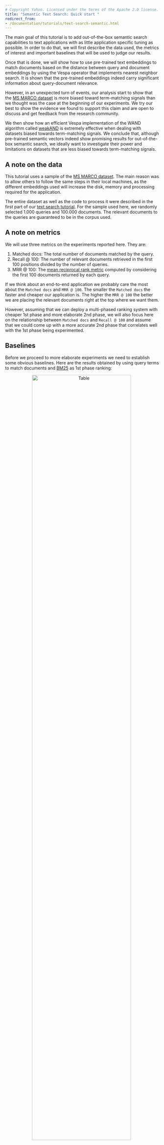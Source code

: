 ```yaml
---
# Copyright Yahoo. Licensed under the terms of the Apache 2.0 license. See LICENSE in the project root.
title: "Semantic Text Search: Quick start "
redirect_from:
- /documentation/tutorials/text-search-semantic.html
---
```


The main goal of this tutorial is to add out-of-the-box semantic search capabilities to text applications
with as little application specific tuning as possible.
In order to do that, we will first describe the data used,
the metrics of interest and important baselines that will be used to judge our results. 

Once that is done, we will show how to use pre-trained text embeddings to match documents
based on the distance between query and document embeddings
by using the Vespa operator that implements nearest neighbor search.
It is shown that the pre-trained embeddings indeed carry significant information about query-document relevance. 

However, in an unexpected turn of events,
our analysis start to show that the [MS MARCO dataset](https://microsoft.github.io/msmarco/)
is more biased toward term-matching signals than we thought was the case at the beginning of our experiments.
We try our best to show the evidence we found to support this claim
and are open to discuss and get feedback from the research community.

We then show how an efficient Vespa implementation of the WAND algorithm called
[weakAND](../using-wand-with-vespa.html#weakand) is extremely effective
when dealing with datasets biased towards term-matching signals.
We conclude that,
although pre-trained semantic vectors indeed show promising results for out-of-the-box semantic search,
we ideally want to investigate their power and limitations on datasets
that are less biased towards term-matching signals.



## A note on the data

This tutorial uses a sample of the [MS MARCO dataset](https://microsoft.github.io/msmarco/).
The main reason was to allow others to follow the same steps in their local machines,
as the different embeddings used will increase the disk, memory and processing required for the application.

The entire dataset as well as the code to process it were described in the first part of our
[text search tutorial](text-search.html#dataset).
For the sample used here, we randomly selected 1.000 queries and 100.000 documents.
The relevant documents to the queries are guaranteed to be in the corpus used.



## A note on metrics

We will use three metrics on the experiments reported here. They are: 

1. Matched docs: The total number of documents matched by the query.
2. Recall @ 100: The number of relevant documents retrieved in the first 100 positions divided by the number of queries.
3. MRR @ 100: The [mean reciprocal rank metric](https://en.wikipedia.org/wiki/Mean_reciprocal_rank)
   computed by considering the first 100 documents returned by each query.

If we think about an end-to-end application we probably care the most about the `Matched docs` and `MRR @ 100`.
The smaller the `Matched docs` the faster and cheaper our application is.
The higher the `MRR @ 100` the better we are placing the relevant documents right at the top where we want them. 

However, assuming that we can deploy a multi-phased ranking system with cheaper 1st phase and more elaborate 2nd phase,
we will also focus here on the relationship between `Matched docs` and `Recall @ 100`
and assume that we could come up with a more accurate 2nd phase
that correlates well with the 1st phase being experimented.



## Baselines

Before we proceed to more elaborate experiments we need to establish some obvious baselines.
Here are the results obtained by using query terms to match documents
and [BM25](../reference/bm25.html) as 1st phase ranking:

<div style="text-align:center">
<img src="/assets/img/tutorials/semantic_baselines.png"
     style="width: 80%; margin-right: 1%; margin-bottom: 0.5em;"
     alt="Table" /> <!-- ToDo: make a proper table instead -->
</div>

The match operator `AND` means that we are only matching documents that contain all the query terms
either in the title or in the body of the document.
A sample query looks like this:

```
{
	"yql":"select * from sources * where (userInput(@userQuery))"
	"userQuery":"what types of plate boundaries cause deep sea trenches"
	"ranking":{
		"profile":"bm25"
		"listFeatures":"true"
	}
	...
}
```

The match operator `OR` means that we are matching documents that contain any of the query terms
either in the title or in the body.
The only difference is the inclusion of the `{grammar: "any"}` in the
[YQL](../reference/query-language-reference.html#grammar) expression:

```
{
	"yql":"select * from sources * where ({grammar: "any"}userInput(@userQuery))"
	...
}
```

The baselines are two obvious choices that also represent two extremes that are interesting to analyze.
The `AND` operator is too restrictive, matching few documents.
The consequence is that it ends up missing the relevant documents in the first 100 positions
for approximately half of the queries.
The `OR` operator on the other hand, matches the majority of the documents in the corpus
and recalls the relevant document for most of the queries.



## Pre-trained vector embeddings

While performing the experiments reported here, we evaluated different types of pre-trained vectors,
all publicly available. They were:
1. Word2Vec (available via [TensorFlow Hub](https://tfhub.dev/google/Wiki-words-500-with-normalization/2))
2. Universal sentence encoder (available via [TensorFlow Hub](https://tfhub.dev/google/universal-sentence-encoder/4))
3. Sentence BERT (available via the python [sentence-transformers library](https://github.com/UKPLab/sentence-transformers))

The approach used was to create one vector for the title and one vector for the body for each document
and to create one query vector for each query.
It might not make sense to use large texts such as the body of the documents
to create embedding vectors based on sentence models.
However, testing how far we can go without tailoring the application too much is part of our experiment goals.
In order words, the goal is to find out how well we can create out of the box text applications
by adding semantic search capabilities for arbitrary chunks of text,
with as little pre-processing as possible.



## From text to embeddings methodology

We follow the examples available in the model's repositories and libraries to create the query and document vectors.
We do not claim that this is the best way to construct them,
but we believe that this is what most people replicating this would do based on the information available to them.
Improving on text to embedding construction could be a nice topic to explore elsewhere.

For example, this is how it is presented at
[the Universal Sentence Encoder page](https://tfhub.dev/google/universal-sentence-encoder/4) in TensorFlow Hub:

```
From tensorflow hub

import tensorflow as tf

embed = hub.load("https://tfhub.dev/google/universal-sentence-encoder/4")
embeddings = embed([
    "The quick brown fox jumps over the lazy dog.",
    "I am a sentence for which I would like to get its embedding"])

print embeddings
```

The following comes from the
[sentence-transformers library](https://github.com/UKPLab/sentence-transformers#getting-started):

```
From sentence-transformers library

from sentence_transformers import SentenceTransformer
model = SentenceTransformer("bert-base-nli-mean-tokens")

sentences = ["This framework generates embeddings for each input sentence",
    "Sentences are passed as a list of string.", 
    "The quick brown fox jumps over the lazy dog."]
sentence_embeddings = model.encode(sentences)
```

We have followed a similar pattern when creating the embeddings used here.



## Approximate Nearest Neighbor (ANN) operator

Vespa can match documents based on distance metrics between query and document vectors.
This feature makes it possible to implement strategies like semantic search at scale
due to techniques such as Approximate Nearest Neighbor (ANN).
Discussing ANN theory and implementation is beyond the scope of this tutorial.
Instead, we want to show how it can be used for semantic search.

There are only two steps required to perform ANN with embeddings in Vespa:
* Define the document embedding fields in the schema.
* Define the query embedding field in a query profile type.

Once that is done, we can feed document embeddings to Vespa,
use the ANN operator to match documents based on the distance between document
and query embeddings and use the embeddings in ranking functions.



### Query profile type

Following is the [query profile type](../query-profiles.html#query-profile-types) that is located in
`src/main/application/search/query-profiles/types/root.xml`.
It defines a query feature named `tensor_bert`.
It is a [tensor](../tensor-user-guide.html) of type float with an indexed dimension of size 768:

```
<query-profile-type id="root">
  <field name="ranking.features.query(tensor_bert)" type="tensor&lt;float&gt;(x[768])" />
</query-profile-type>
```

Once the query profile type is in place,
we can send the query embeddings via the `inputs.query(tensor_bert)` parameter:  

```
{
  "yql": ...,
  "ranking.features.query(tensor_bert)": "[0.013267785266013195, -0.021684982513878254, ..., -0.007751454443551412]",
  ...
}
```



### Schema

The document embeddings can be defined by adding the following fields in
`src/main/application/schemas/msmarco.sd`:

```
field title_bert type tensor<float>(x[768]) {
    indexing: attribute
}

field body_bert type tensor<float>(x[768]) {
    indexing: attribute
}
```

The code above defines one field for the title embedding and one for the text body embedding.
Both are tensors of type float with indexed dimension of size 768, similar to the query embedding.
The `indexing: attribute` indicates that the tensor fields above will be
[kept in memory](../schemas.html#indexing) to be used by the matching and the ranking framework.

At this point, it is already possible to match documents
based on the distance between the query and document tensors via the `nearestNeighbor` operator
that will be discussed in the next section.
However, it could be interesting to use those tensors to rank the documents as well.
This can be accomplished by defining a `rank-profile`:

```
rank-profile bert_title_body_all inherits default {
    function dot_product_title() {
        expression: sum(query(tensor_bert)*attribute(title_bert))
    }
    function dot_product_body() {
        expression: sum(query(tensor_bert)*attribute(body_bert))
    }
    first-phase {
        expression: dot_product_title() + dot_product_body()
    }
}
```

The [rank-profile](../reference/schema-reference.html#rank-profile) `bert_title_body_all` will sort all the
matched documents according to the sum of the dot-products between query and title and query and body vectors.
Different rank-profiles can be defined for experimentation.



### ANN operator

Once that query and document tensors as well as rank-profiles that use them are all defined,
it is possible to use the embeddings to match and to rank the documents by using the `nearestNeighbor` operator
together with the appropriate rank-profile:

```
{
	"yql":"select * from sources * where ({targetHits: 1000, label: "nns"}nearestNeighbor(title_bert, tensor_bert))"
	"userQuery":"what types of plate boundaries cause deep sea trenches"
	"ranking":{
		"profile":"bert_title_body_all"
		"listFeatures":"true"
	}
	"ranking.features.query(tensor_bert)":"[0.05121087115032622, -0.0035218095295999675, ..., 0.05303904445092506]"
	...
} 
```

The query above uses the `nearestNeighbor` operator to match documents based on the euclidean distance
between the title embedding (`title_bert`) and the query embedding (`tensor_bert`).
It is possible to annotate the `nearestNeighbor` with properties such as `targetHits`
that defines the target number of documents to be matched.
In addition, we specify that the matched documents will be ranked by the `bert_title_body_all` rank-profile. 


## ANN results

The table below shows results obtained by matching the closest 1.000 document vectors
to the query vector in terms of the Euclidean distance.
Even though Vespa supports approximate nearest neighbor search,
we set the method to be brute force to remove the approximation error from the analysis in this tutorial.
This means that the documents matched were indeed the closest ones to the query.
The `ANN(title, bert)` in the table below means that we matched documents
by comparing the document title embedding to the query embedding
where the embeddings were created by the sentence BERT model. 

All the results involving embeddings in this tutorial are generated via the sentence BERT model.
The results obtained with the Universal Sentence Encoder model were similar and therefore omitted.
On the other hand, the results obtained with the Word2Vec model were way worse than expected
and were left out of this tutorial
since they might require more pre-processing than the sentence models to give sensible results.

<div style="text-align:center">
<img src="/assets/img/tutorials/pure_ann.png" 
     style="width: 80%; margin-right: 1%; margin-bottom: 0.5em;"
     alt="Table" /> <!-- ToDo: make a proper table instead -->
</div>

In addition to matching documents based on the distance between document and query vectors,
we also ranked the matched documents using the semantic vectors
by having the 1st phase ranking function be the dot-product between query and title
plus the dot-product between the query and body.
All embedding vectors are normalized to have length (L2-norm) equal to 1.

The results obtained are promising with respect to the relationship between matched documents and recall.
We retrieved only around 6% of the documents which is more than the `AND` operator
but much less than the `OR` operator while we increased the recall from 48% (obtained with `AND`) to 75%,
which is great, although we still have a good way to go to reach 96% (obtained with the `OR`).

Since it is often mentioned that semantic search works better when combined with term-matching,
it would be wise for us to check the metrics obtained when combining both.
But first, let's see some useful features related to term-matching that are available in Vespa.



## weakAND operator and its effectiveness

The [weakAnd](../using-wand-with-vespa.html) implementation scores documents by a simplified scoring function,
which uses two core text rank features `term(n).significance` and `term(n).weight`.

Below is a query example that uses the `weakAND` operator
with an annotation that sets the target number of documents to be 1.000:

```
{
	"yql":"select * from sources * where ({targetHits: 1000}weakAnd(default contains "what", default contains "types", default contains "of", default contains "plate", default contains "boundaries", default contains "cause", default contains "deep", default contains "sea", default contains "trenches"))"
	"userQuery":"what types of plate boundaries cause deep sea trenches"
	"ranking":{
		"profile":"bm25"
		"listFeatures":"true"
	}
	...
}
```

Remember that the `default` is the fieldset that includes both the `title` and the `body` fields. 

```
fieldset default {
    fields: title, body
}
```

It was surprising to see the effectiveness of the WAND operator in this case: 

<div style="text-align:center">
<img src="/assets/img/tutorials/wand_effectiveness.png"
     style="width: 80%; margin-right: 1%; margin-bottom: 0.5em;"
     alt="Table" /> <!-- ToDo: make a proper table instead -->
</div>

It matched much fewer documents than the `OR` operator (12.5% versus 85% respectively)
while keeping a similar recall metric (92% versus 96% respectively). 

If you are detail oriented, you might be wondering why the `weakAND` operator matched 12.5% of the documents
if we set `targetHits` to be 1.000.
The reason for that is that the algorithm starts with an initial list of 1.000 candidates
and starts to add new ones that are better than the documents already in the list.
That way the 1.000 ends up being the lower bound of the documents matched.
The same is true for the `nearestNeighbor` operator.



## ANN and weakAND: Little improvement

The second surprise was to see how little the pre-trained sentence embeddings contributed
in addition to what was delivered by WAND.
The table below shows that we are indeed matching documents that wouldn't be matched by the `weakAND` operator alone
(16% matched documents by adding `ANN` vs. 12% by `weakAND` alone.).
However, we see almost no improvement for Recall and MRR:

<div style="text-align:center">
<img src="/assets/img/tutorials/weakAND_ANN_BM25.png"
     style="width: 80%; margin-right: 1%; margin-bottom: 0.5em;"
     alt="Table" /> <!-- ToDo: make a proper table instead -->
</div>

It could be argued that the articles retrieved by `ANN` does not necessarily contain
the query terms in the title nor the body of the document, leading to zero `BM25` scores.
To address that we can add the (unscaled) dot-product in the 1st phase ranking.
The results below show that we had a marginal reduction in Recall and a marginal increase in MRR:

<div style="text-align:center">
<img src="/assets/img/tutorials/weakAND_ANN_BM25_dotP.png"
     style="width: 80%; margin-right: 1%; margin-bottom: 0.5em;"
     alt="Table" /> <!-- ToDo: make a proper table instead -->
</div>

Another issue that must be addressed is that we should scale the BM25 scores and the embedding dot-products
so that we take into consideration that they might have completely different scales.
In order to do that,
we need to collect a training dataset that that takes into account the appropriate match phase
and fit a model (linear in our case) according to a listwise loss function,
as described in our [text search tutorial with ML](text-search-ml.html)
and summarized in [this blog post](https://medium.com/vespa/learning-to-rank-with-vespa-9928bbda98bf). 

<div style="text-align:center">
<img src="/assets/img/tutorials/weakAND_ANN_BM25_dotP_scaled.png"
     style="width: 80%; margin-right: 1%; margin-bottom: 0.5em;"
     alt="Table" /> <!-- ToDo: make a proper table instead -->
</div>

The table above shows that we obtained a slight improvement in MRR
and that the model increased the relative weight associated with the BM25 scores,
even though the magnitude of the BM25 scores are much bigger than the magnitude of the dot-product scores,
as we will see in the next section.
This again points towards the importance of term-match signals relative to the semantic search signals.



## MSMARCO: A biased dataset?

The results obtained so far led us to investigate why the `weakAND` operator was so effective
and why semantic vectors were not complementing it as we thought they would, in the context of the MSMARCO dataset.
We would of course expect a significant intersection between term-matching and semantic signals
since both should contain information about query document relevance.
However, the semantic signals need to complement the term-matching signals for it to be valuable,
given that they are more expensive to store and compute.
This means that they should match relevant documents that would not otherwise be matched by term-matching signals. 

The results discussed so far did not show any significant improvement by adding (pre-trained) semantic vectors
in addition to the term-matching signals.
The important question is why not?
One possibility is to say that the pre-trained semantic vectors are not informative enough in this context.
However, the graph below indicates otherwise.
The blue histogram shows the empirical distribution of embedding dot-product scores
for the general population of (query, document) pairs.
The red histogram shows the empirical distribution of embedding dot-product scores
for the population of (query, relevant_document) pairs.
So the dot-product scores are significantly higher for documents relevant to the query
than they are for random documents:

<div style="text-align:center">
<img src="/assets/img/tutorials/dotP_hist.png"
     style="width: 60%; margin-right: 1%; margin-bottom: 0.5em;"
     alt="Plot with dot-product scores - relevant to the query vs. random documents." />
</div>

This confirms the results we obtained when only using `nearestNeighbor` operator to match the documents
and the dot-product scores to rank them
and shows that pre-trained embedding indeed carries relevant information about query document relevance.
If that is the case, there is also the possibility that the dataset being used,
MS MARCO dataset in our case, is biased towards term-matching signals.
The next graph supports this hypothesis by showing that the empirical distribution of the relevant documents (red)
is significantly higher in bm25 score than the distribution of random documents:

<div style="text-align:center">
<img src="/assets/img/tutorials/bm25_hist.png"
     style="width: 60%; margin-right: 1%; margin-bottom: 0.5em;"
     alt="Plot with relevant and random documents" />
</div>

In other words, there are few documents that would not be matched by term-matching approaches.
This explains why the results obtained with the `weakAND` operator were outstanding.
MS MARCO dataset turns out to be a favorable environment for this kind of algorithm.
That also means that after accounting for term-matching
there are almost no relevant documents left to be matched by semantic signals.
This is true even if the semantic embeddings are informative. 

The best we can hope for in a biased dataset
is for the bm25 scores and the embedding dot-product scores to be positively correlated,
showing that both carry information about document relevance.
This seems indeed to be the case in the scatter plot below
that shows a much stronger correlation between bm25 scores and embedding scores for the relevant documents (red)
than between the scores of the general population (black):

<div style="text-align:center">
<img src="/assets/img/tutorials/bm25_dotP_scatter.png"
     style="width: 60%; margin-right: 1%; margin-bottom: 0.5em;"
     alt="Plot with stronger correlation between bm25 scores and embedding scores" />
</div>

To be clear, there is no claim being made that the results and conclusions described here
are valid across different NLP datasets and tasks.
However, this problem might be more common than we would like to admit given the nature of how the datasets are created.
For example, according to the MS MARCO dataset paper [^1], they built the dataset by:

1. Sampling queries from Bing’s search logs.
2. Filtering out non question queries.
3. Retrieve relevant documents for each question using Bing from its large-scale web index.
4. Automatically extract relevant passages from those documents
5. Human editors then annotate passages that contain useful and necessary information for answering the questions

Looking at steps 3 and 4 (and maybe 5), it is not surprising to find bias in the dataset.
To be fair, this bias is recognized as an issue in the literature,
but it was a bit surprising to see the degree of the bias
and how this might affect experiments involving semantic search.



## Fine-tuning sentence embeddings: advantages and disadvantages

At this point a reasonable observation would be that we are talking about pre-trained embeddings
and that we could get better results if we fine-tuned the embeddings to the specific application at hand.
This might well be the case,
but there are at least two important considerations to be taken into account, cost and overfitting.
The resource/cost consideration is important but more obvious to be recognized.
You either have the money to pursue it or not.
If you do, you still should check to see if the improvement you get is worth the cost. 

The main issue in this case relates to overfitting.
It is not easy to avoid overfitting when using big and complex models
such as Universal Sentence Encoder and sentence BERT.
Even if we use the entire MS MARCO dataset,
which is considered a big and important recent development to help advance the research around NLP tasks,
we only have around 3 million documents and 300 thousand labeled queries to work with.
This is not necessarily big relative to such massive models. 

Another important observation is that BERT-related architectures have dominated
[the MSMARCO leaderboards](https://microsoft.github.io/msmarco/) for quite some time.
Anna Rogers [wrote a good piece](https://hackingsemantics.xyz/2019/leaderboards/)
about some of the challenges involved on the current trend of using leaderboards
to measure model performance in NLP tasks.
The big takeaway is that we should be careful when interpreting those results
as it becomes hard to understand if the performance comes from architecture innovation
or excessive resources (read overfitting) being deployed to solve the task.

But despite all those remarks,  the most important point here is that
if we want to investigate the power and limitations of semantic vectors (pre-trained or not),
we should ideally prioritize datasets that are less biased towards term-matching signals. 

[^1]: Bajaj, Payal and Campos, Daniel and Craswell, Nick and Deng, Li and Gao, Jianfeng and Liu, Xiaodong and Majumder, Rangan and McNamara, Andrew and Mitra, Bhaskar and Nguyen, Tri and others, 2018. MS MARCO: A human generated machine reading comprehension dataset.

<script src="/js/process_pre.js"></script>
